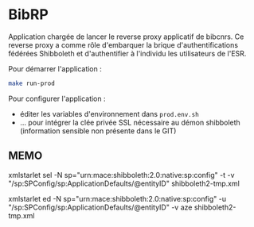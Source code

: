 # BibRP

Application chargée de lancer le reverse proxy applicatif de bibcnrs. Ce reverse proxy a
comme rôle d'embarquer la brique d'authentifications fédérées Shibboleth et d'authentifier
à l'individu les utilisateurs de l'ESR.

Pour démarrer l'application :
```bash
make run-prod
```

Pour configurer l'application :
- éditer les variables d'environnement dans ``prod.env.sh``
- ... pour intégrer la clée privée SSL nécessaire au démon shibboleth (information sensible non présente dans le GIT)


## MEMO

xmlstarlet sel -N sp="urn:mace:shibboleth:2.0:native:sp:config" -t -v "/sp:SPConfig/sp:ApplicationDefaults/@entityID" shibboleth2-tmp.xml

xmlstarlet ed -N sp="urn:mace:shibboleth:2.0:native:sp:config" -u "/sp:SPConfig/sp:ApplicationDefaults/@entityID" -v aze shibboleth2-tmp.xml